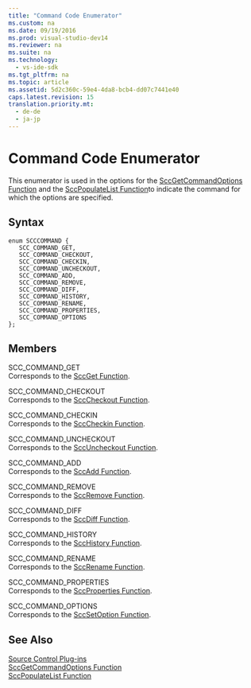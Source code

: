 ```yaml
---
title: "Command Code Enumerator"
ms.custom: na
ms.date: 09/19/2016
ms.prod: visual-studio-dev14
ms.reviewer: na
ms.suite: na
ms.technology: 
  - vs-ide-sdk
ms.tgt_pltfrm: na
ms.topic: article
ms.assetid: 5d2c360c-59e4-4da8-bcb4-dd07c7441e40
caps.latest.revision: 15
translation.priority.mt: 
  - de-de
  - ja-jp
---
```

# Command Code Enumerator
This enumerator is used in the options for the [SccGetCommandOptions Function](../vs140/SccGetCommandOptions-Function.md) and the [SccPopulateList Function](../vs140/SccPopulateList-Function.md)to indicate the command for which the options are specified.  
  
## Syntax  
  
```  
enum SCCCOMMAND {  
   SCC_COMMAND_GET,  
   SCC_COMMAND_CHECKOUT,  
   SCC_COMMAND_CHECKIN,  
   SCC_COMMAND_UNCHECKOUT,  
   SCC_COMMAND_ADD,  
   SCC_COMMAND_REMOVE,  
   SCC_COMMAND_DIFF,  
   SCC_COMMAND_HISTORY,  
   SCC_COMMAND_RENAME,  
   SCC_COMMAND_PROPERTIES,  
   SCC_COMMAND_OPTIONS  
};  
```  
  
## Members  
 SCC_COMMAND_GET  
 Corresponds to the [SccGet Function](../vs140/SccGet-Function.md).  
  
 SCC_COMMAND_CHECKOUT  
 Corresponds to the [SccCheckout Function](../vs140/SccCheckout-Function.md).  
  
 SCC_COMMAND_CHECKIN  
 Corresponds to the [SccCheckin Function](../vs140/SccCheckin-Function.md).  
  
 SCC_COMMAND_UNCHECKOUT  
 Corresponds to the [SccUncheckout Function](../vs140/SccUncheckout-Function.md).  
  
 SCC_COMMAND_ADD  
 Corresponds to the [SccAdd Function](../vs140/SccAdd-Function.md).  
  
 SCC_COMMAND_REMOVE  
 Corresponds to the [SccRemove Function](../vs140/SccRemove-Function.md).  
  
 SCC_COMMAND_DIFF  
 Corresponds to the [SccDiff Function](../vs140/SccDiff-Function.md).  
  
 SCC_COMMAND_HISTORY  
 Corresponds to the [SccHistory Function](../vs140/SccHistory-Function.md).  
  
 SCC_COMMAND_RENAME  
 Corresponds to the [SccRename Function](../vs140/SccRename-Function.md).  
  
 SCC_COMMAND_PROPERTIES  
 Corresponds to the [SccProperties Function](../vs140/SccProperties-Function.md).  
  
 SCC_COMMAND_OPTIONS  
 Corresponds to the [SccSetOption Function](../vs140/SccSetOption-Function.md).  
  
## See Also  
 [Source Control Plug-ins](../vs140/Source-Control-Plug-ins.md)   
 [SccGetCommandOptions Function](../vs140/SccGetCommandOptions-Function.md)   
 [SccPopulateList Function](../vs140/SccPopulateList-Function.md)